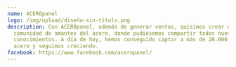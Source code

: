 ```yaml
---
name: ACEROpanel
logo: /img/upload/diseño-sin-título.png
description: Con ACEROpanel, además de generar ventas, quisimos crear una gran
  comunidad de amantes del acero, donde pudiésemos compartir todos nuestros
  conocimientos. A día de hoy, hemos conseguido captar a más de 20.000 fans del
  acero y seguimos creciendo.
facebook: https://www.facebook.com/aceropanel/
---
```

